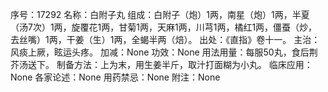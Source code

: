 序号：17292
名称：白附子丸
组成：白附子（炮）1两，南星（炮）1两，半夏（汤7次）1两，旋覆花1两，甘菊1两，天麻1两，川芎1两，橘红1两，僵蚕（炒，去丝嘴）1两，干姜（生）1两，全蝎半两（焙）。
出处：《直指》卷十一。
主治：风痰上厥，眩运头疼。
加减：None
功效：None
用法用量：每服50丸，食后荆芥汤送下。
制备方法：上为末，用生姜半斤，取汁打面糊为小丸。
临床应用：None
各家论述：None
用药禁忌：None
附注：None
